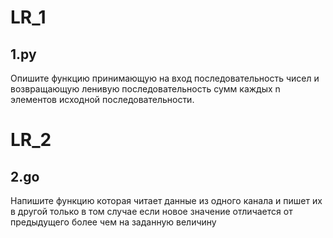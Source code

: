 # LR_1

## 1.py

Опишите функцию принимающую на вход последовательность чисел и возвращающую ленивую последовательность сумм каждых n элементов исходной последовательности.

# LR_2

## 2.go

Напишите функцию которая читает данные из одного канала и пишет их в другой только в том случае если новое значение отличается от предыдущего более чем на заданную величину
